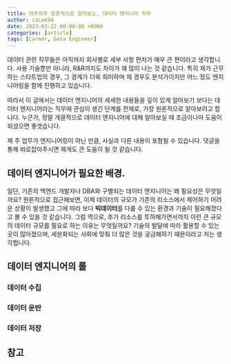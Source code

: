 ```yaml
---
title: 아주아주 원론적으로 알아보는, 데이터 엔지니어 직무
author: csLee94
date: 2023-03-22 00:00:00 +0900
categories: [article]
tags: [Career, Data Engineer]
---
```


데이터 관련 직무들은 아직까지 회사별로 세부 사항 편차가 매우 큰 편이라고 생각합니다. 사용 기술뿐만 아니라, R&R까지도 차이가 꽤 많이 나는 것 같습니다. 특히 제가 근무하는 스타트업의 경우, 그 경계가 더욱 희미하며 제 경우도 분석가이지만 어느 정도 엔지니어링을 함께 진행하고 있습니다.

따라서 이 글에서는 데이터 엔지니어의 세세한 내용들을 깊이 있게 알아보기 보다는 데이터 엔지니어라는 직무에 관심이 생긴 단계를 전제로, 가장 원론적으로 알아보려고 합니다. 누군가, 정말 개괄적으로 데이터 엔지니어에 대해 알아보실 때 조금이나마 도움이 되셨으면 좋겟습니다.

제 주 업무가 엔지니어링이 아닌 만큼, 사실과 다른 내용이 포함될 수 있습니다. 댓글을 통해 바로잡아주시면 제게도 큰 도움이 될 것 같습니다.

## 데이터 엔지니어가 필요한 배경.
일단, 기존의 백엔드 개발자나 DBA와 구별되는 데이터 엔지니어는 왜 필요성은 무엇일까요? 원론적으로 접근해보면, 이제 데이터의 규모가 기존의 리소스에서 제어하기 어려운 상황이 발생했고 그에 따라 보다 **빅데이터**를 다룰 수 있는 환경과 기술이 필요해졌다고 볼 수 있을 것 같습니다. 그럼 역으로, 추가 리소스를 투하해가면서까지 이런 큰 규모의 데이터 규모를 필요로 하는 이유는 무엇일까요? 기술의 발달에 따라 활용할 수 있는 곳이 많아졌으며, 세분화되는 사회에 맞춰 더 많은 것을 궁금해하기 때문이라고 저는 생각합니다.

## 데이터 엔지니어의 롤

### 데이터 수집

### 데이터 운반

### 데이터 저장

## 참고